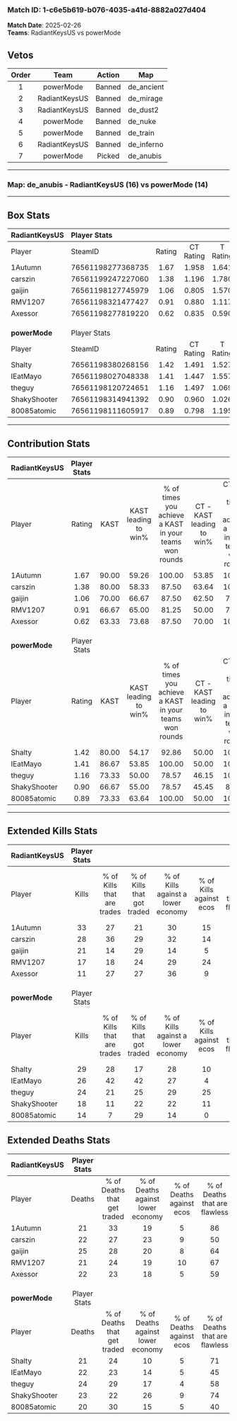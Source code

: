 ### Match ID: 1-c6e5b619-b076-4035-a41d-8882a027d404  
**Match Date**: 2025-02-26  
**Teams**: RadiantKeysUS vs powerMode  

## Vetos  

| Order | Team | Action | Map |
| :---: | :--: | :----: | --- |
| 1 | powerMode | Banned | de_ancient |
| 2 | RadiantKeysUS | Banned | de_mirage |
| 3 | RadiantKeysUS | Banned | de_dust2 |
| 4 | powerMode | Banned | de_nuke |
| 5 | powerMode | Banned | de_train |
| 6 | RadiantKeysUS | Banned | de_inferno |
| 7 | powerMode | Picked | de_anubis |

---  

### **Map**: de_anubis - RadiantKeysUS (16) vs powerMode (14)  
---  

## Box Stats  

| **RadiantKeysUS** | Player Stats      |        |           |          |       |       |       |         |        |      |     |
| :- | :- | :-: | :-: | :-: | :-: | :-: | :-: | :-: | :-: | :-: | :-: |
| Player            | SteamID           | Rating | CT Rating | T Rating | KAST  |  ADR  | Kills | Assists | Deaths | K/D  | HS% |
| 1Autumn           | 76561198277368735 |  1.67  |   1.958   |  1.641   | 90.00 | 111.0 |  33   |    7    |   21   | 1.57 | 18  |
| carszin           | 76561199247227060 |  1.38  |   1.196   |  1.780   | 80.00 | 91.4  |  28   |    8    |   22   | 1.27 | 39  |
| gaijin            | 76561198127745979 |  1.06  |   0.805   |  1.570   | 70.00 | 89.1  |  21   |   13    |   25   | 0.84 | 47  |
| RMV1207           | 76561198321477427 |  0.91  |   0.880   |  1.117   | 66.67 | 68.9  |  17   |    7    |   21   | 0.81 | 23  |
| Axessor           | 76561198277819220 |  0.62  |   0.835   |  0.590   | 63.33 | 47.1  |  11   |    7    |   22   | 0.50 | 45  |
|                   |                   |        |           |          |       |       |       |         |        |      |     |
|                   |                   |        |           |          |       |       |       |         |        |      |     |
|                   |                   |        |           |          |       |       |       |         |        |      |     |
| **powerMode**     | Player Stats      |        |           |          |       |       |       |         |        |      |     |
| Player            | SteamID           | Rating | CT Rating | T Rating | KAST  |  ADR  | Kills | Assists | Deaths | K/D  | HS% |
| Shalty            | 76561198380268156 |  1.42  |   1.491   |  1.527   | 80.00 | 90.3  |  29   |    7    |   21   | 1.38 | 44  |
| IEatMayo          | 76561198027048338 |  1.41  |   1.447   |  1.557   | 86.67 | 99.0  |  26   |   13    |   22   | 1.18 | 26  |
| theguy            | 76561198120724651 |  1.16  |   1.497   |  1.069   | 73.33 | 85.5  |  24   |    7    |   24   | 1.00 | 37  |
| ShakyShooter      | 76561198314941392 |  0.90  |   0.960   |  1.026   | 66.67 | 70.2  |  18   |    6    |   23   | 0.78 | 50  |
| 80085atomic       | 76561198111605917 |  0.89  |   0.798   |  1.195   | 73.33 | 66.0  |  14   |   10    |   20   | 0.70 | 64  |
---  

## Contribution Stats  

| **RadiantKeysUS** | Player Stats |       |                      |                                                        |                           |                                                             |                          |                                                            |
| :- | :-: | :-: | :-: | :-: | :-: | :-: | :-: | :-: |
| Player            |    Rating    | KAST  | KAST leading to win% | % of times you achieve a KAST in your teams won rounds | CT - KAST leading to win% | CT - % of times you achieve a KAST in your teams won rounds | T - KAST leading to win% | T - % of times you achieve a KAST in your teams won rounds |
| 1Autumn           |     1.67     | 90.00 |        59.26         |                         100.00                         |           53.85           |                           100.00                            |          64.29           |                           100.00                           |
| carszin           |     1.38     | 80.00 |        58.33         |                         87.50                          |           63.64           |                           100.00                            |          53.85           |                           77.78                            |
| gaijin            |     1.06     | 70.00 |        66.67         |                         87.50                          |           62.50           |                            71.43                            |          69.23           |                           100.00                           |
| RMV1207           |     0.91     | 66.67 |        65.00         |                         81.25                          |           50.00           |                            71.43                            |          80.00           |                           88.89                            |
| Axessor           |     0.62     | 63.33 |        73.68         |                         87.50                          |           70.00           |                           100.00                            |          77.78           |                           77.78                            |
|                   |              |       |                      |                                                        |                           |                                                             |                          |                                                            |
|                   |              |       |                      |                                                        |                           |                                                             |                          |                                                            |
|                   |              |       |                      |                                                        |                           |                                                             |                          |                                                            |
| **powerMode**     | Player Stats |       |                      |                                                        |                           |                                                             |                          |                                                            |
| Player            |    Rating    | KAST  | KAST leading to win% | % of times you achieve a KAST in your teams won rounds | CT - KAST leading to win% | CT - % of times you achieve a KAST in your teams won rounds | T - KAST leading to win% | T - % of times you achieve a KAST in your teams won rounds |
| Shalty            |     1.42     | 80.00 |        54.17         |                         92.86                          |           50.00           |                           100.00                            |          58.33           |                           87.50                            |
| IEatMayo          |     1.41     | 86.67 |        53.85         |                         100.00                         |           50.00           |                           100.00                            |          57.14           |                           100.00                           |
| theguy            |     1.16     | 73.33 |        50.00         |                         78.57                          |           46.15           |                           100.00                            |          55.56           |                           62.50                            |
| ShakyShooter      |     0.90     | 66.67 |        55.00         |                         78.57                          |           45.45           |                            83.33                            |          66.67           |                           75.00                            |
| 80085atomic       |     0.89     | 73.33 |        63.64         |                         100.00                         |           50.00           |                           100.00                            |          80.00           |                           100.00                           |
---  

## Extended Kills Stats  

| **RadiantKeysUS** | Player Stats |                            |                            |                                    |                         |                              |                                 |                                       |                    |           |
| :- | :-: | :-: | :-: | :-: | :-: | :-: | :-: | :-: | :-: | :-: |
| Player            |    Kills     | % of Kills that are trades | % of Kills that got traded | % of Kills against a lower economy | % of Kills against ecos | % of Kills that are flawless | % of Kills that are close duels | % of Kills that are assisted by flash | Pistol Round Kills | AWP Kills |
| 1Autumn           |      33      |             27             |             21             |                 30                 |           15            |              82              |                3                |                   0                   |         21         |     0     |
| carszin           |      28      |             36             |             29             |                 32                 |           14            |              50              |                4                |                   7                   |         0          |     1     |
| gaijin            |      21      |             14             |             29             |                 14                 |            5            |              48              |                0                |                   0                   |         0          |     0     |
| RMV1207           |      17      |             18             |             24             |                 29                 |           24            |              47              |                6                |                   0                   |         0          |     1     |
| Axessor           |      11      |             27             |             27             |                 36                 |            9            |              45              |                9                |                   0                   |         0          |     0     |
|                   |              |                            |                            |                                    |                         |                              |                                 |                                       |                    |           |
|                   |              |                            |                            |                                    |                         |                              |                                 |                                       |                    |           |
|                   |              |                            |                            |                                    |                         |                              |                                 |                                       |                    |           |
| **powerMode**     | Player Stats |                            |                            |                                    |                         |                              |                                 |                                       |                    |           |
| Player            |    Kills     | % of Kills that are trades | % of Kills that got traded | % of Kills against a lower economy | % of Kills against ecos | % of Kills that are flawless | % of Kills that are close duels | % of Kills that are assisted by flash | Pistol Round Kills | AWP Kills |
| Shalty            |      29      |             28             |             17             |                 28                 |           10            |              66              |                7                |                   7                   |         0          |     8     |
| IEatMayo          |      26      |             42             |             42             |                 27                 |            4            |              65              |                4                |                   8                   |         0          |     2     |
| theguy            |      24      |             21             |             25             |                 29                 |           25            |              63              |                4                |                   0                   |         0          |     0     |
| ShakyShooter      |      18      |             11             |             22             |                 22                 |           11            |              61              |                6                |                  11                   |         8          |     0     |
| 80085atomic       |      14      |             7              |             29             |                 14                 |            0            |              71              |                0                |                  14                   |         0          |     0     |
## Extended Deaths Stats  

| **RadiantKeysUS** | Player Stats |                             |                                   |                          |                               |                            |                           |               |
| :- | :-: | :-: | :-: | :-: | :-: | :-: | :-: | :-: |
| Player            |    Deaths    | % of Deaths that get traded | % of Deaths against lower economy | % of Deaths against ecos | % of Deaths that are flawless | % of Deaths that are close | % of Deaths while blinded | Deaths to AWP |
| 1Autumn           |      21      |             33              |                19                 |            5             |              86               |             0              |            14             |       1       |
| carszin           |      22      |             27              |                23                 |            9             |              50               |             5              |             5             |       1       |
| gaijin            |      25      |             28              |                20                 |            8             |              64               |             12             |             4             |       2       |
| RMV1207           |      21      |             24              |                19                 |            10            |              67               |             0              |             5             |       3       |
| Axessor           |      22      |             23              |                18                 |            5             |              59               |             5              |             9             |       1       |
|                   |              |                             |                                   |                          |                               |                            |                           |               |
|                   |              |                             |                                   |                          |                               |                            |                           |               |
|                   |              |                             |                                   |                          |                               |                            |                           |               |
| **powerMode**     | Player Stats |                             |                                   |                          |                               |                            |                           |               |
| Player            |    Deaths    | % of Deaths that get traded | % of Deaths against lower economy | % of Deaths against ecos | % of Deaths that are flawless | % of Deaths that are close | % of Deaths while blinded | Deaths to AWP |
| Shalty            |      21      |             24              |                10                 |            5             |              71               |             5              |             5             |       3       |
| IEatMayo          |      22      |             23              |                14                 |            5             |              45               |             9              |             0             |       3       |
| theguy            |      24      |             29              |                17                 |            4             |              58               |             0              |             4             |       6       |
| ShakyShooter      |      23      |             22              |                26                 |            9             |              74               |             0              |             0             |       8       |
| 80085atomic       |      20      |             30              |                15                 |            5             |              40               |             5              |             0             |       1       |
